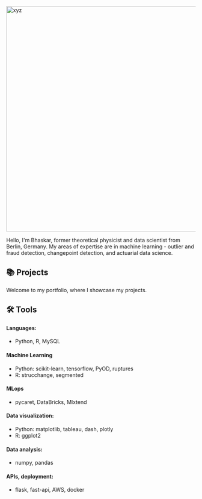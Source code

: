 <img width="600" alt="xyz" src="https://github.com/user-attachments/assets/918a8f26-bba4-4bbd-9d95-af5a87f1e758">


Hello, I'm Bhaskar, former theoretical physicist and data scientist from Berlin, Germany. My areas of expertise are in machine learning - outlier and fraud detection, changepoint detection, and actuarial data science.

## 📚 Projects

Welcome to my portfolio, where I showcase my projects.

## 🛠️ Tools

#### Languages:

* Python, R, MySQL

#### Machine Learning

* Python: scikit-learn, tensorflow, PyOD, ruptures
* R: strucchange, segmented

#### MLops

* pycaret, DataBricks, Mlxtend

#### Data visualization:

* Python: matplotlib, tableau, dash, plotly
* R: ggplot2

#### Data analysis:

* numpy, pandas

#### APIs, deployment:

* flask, fast-api, AWS, docker



<!--

Resources on creating a portfolio:
https://github.com/katiehuangx
https://github.com/katiehuangx/How-to-Create-a-GitHub-Portfolio/blob/main/README.md
https://github.com/katiehuangx/Portfolio-Guide/blob/main/README.md
https://www.dataquest.io/blog/building-and-presenting-your-data-portfolio/

**bhaskar-kamble/bhaskar-kamble** is a ✨ _special_ ✨ repository because its `README.md` (this file) appears on your GitHub profile.

Here are some ideas to get you started:

- 🔭 I’m currently working on ...
- 🌱 I’m currently learning ...
- 👯 I’m looking to collaborate on ...
- 🤔 I’m looking for help with ...
- 💬 Ask me about ...
- 📫 How to reach me: ...
- 😄 Pronouns: ...
- ⚡ Fun fact: ...
-->
